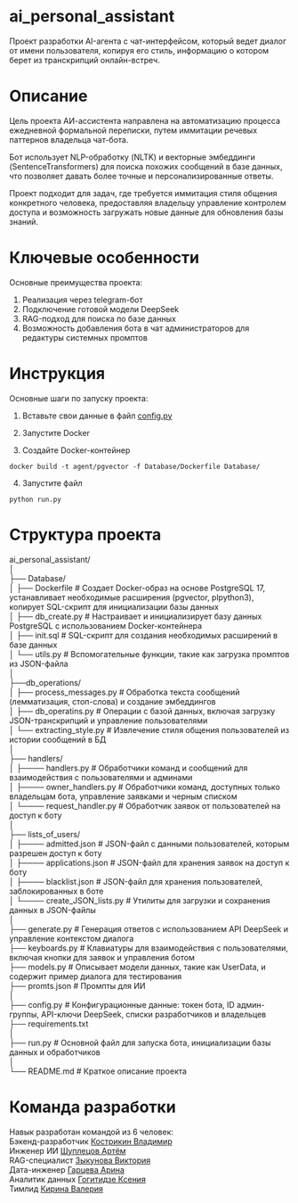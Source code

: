 # ai_personal_assistant
Проект разработки AI-агента с чат-интерфейсом, который ведет диалог от имени пользователя, копируя его стиль, информацию о котором берет из транскрипций онлайн-встреч.    

# Описание
Цель проекта АИ-ассистента направлена на автоматизацию процесса ежедневной формальной переписки, путем иммитации речевых паттернов владельца чат-бота.  

Бот использует NLP-обработку (NLTK) и векторные эмбеддинги (SentenceTransformers) для поиска похожих сообщений в базе данных, что позволяет давать более точные и персонализированные ответы.

Проект подходит для задач, где требуется иммитация стиля общения конкретного человека, предоставляя владельцу управление контролем доступа и возможность загружать новые данные для обновления базы знаний.    


# Ключевые особенности
Основные преимущества проекта:  
1. Реализация через telegram-бот
2. Подключение готовой модели DeepSeek 
3. RAG-подход для поиска по базе данных
4. Возможность добавления бота в чат администраторов для редактуры системных промптов 

# Инструкция
Основные шаги по запуску проекта:

1. Вставьте свои данные в файл [config.py]()
   
2. Запустите Docker
   
3. Создайте Docker-контейнер
```
docker build -t agent/pgvector -f Database/Dockerfile Database/
```
4. Запустите файл
```
python run.py
```

# Cтруктура проекта
 
ai_personal_assistant/  
│  
├── Database/  
│ ├── Dockerfile # Создает Docker-образ на основе PostgreSQL 17, устанавливает необходимые расширения (pgvector, plpython3), копирует SQL-скрипт для инициализации базы данных  
│ ├── db_create.py # Настраивает и инициализирует базу данных PostgreSQL с использованием Docker-контейнера     
│ ├── init.sql # SQL-скрипт для создания необходимых расширений в базе данных  
│ └── utils.py # Вспомогательные функции, такие как загрузка промптов из JSON-файла   
│  
├──db_operations/  
│ ├── process_messages.py # Обработка текста сообщений (лемматизация, стоп-слова) и создание эмбеддингов    
│ ├── db_operatins.py # Операции с базой данных, включая загрузку JSON-транскрипций и управление пользователями  
│ └── extracting_style.py # Извлечение стиля общения пользователей из истории сообщений в БД  
│  
├── handlers/  
│ ├──── handlers.py # Обработчики команд и сообщений для взаимодействия с пользователями и админами   
│ ├──── owner_handlers.py # Обработчики команд, доступных только владельцам бота, управление заявками и черным списком   
│ └──── request_handler.py # Обработчик заявок от пользователей на доступ к боту    
│   
├── lists_of_users/  
│ ├──── admitted.json # JSON-файл с данными пользователей, которым разрешен доступ к боту   
│ ├──── applications.json # JSON-файл для хранения заявок на доступ к боту  
│ ├──── blacklist.json # JSON-файл для хранения пользователей, заблокированных в боте  
│ └──── create_JSON_lists.py # Утилиты для загрузки и сохранения данных в JSON-файлы    
│   
├── generate.py # Генерация ответов с использованием API DeepSeek и управление контекстом диалога     
├── keyboards.py # Клавиатуры для взаимодействия с пользователями, включая кнопки для заявок и управления ботом    
├── models.py # Описывает модели данных, такие как UserData, и содержит пример диалога для тестирования  
├── promts.json # Промпты для ИИ  
│      
├── config.py # Конфигурационные данные: токен бота, ID админ-группы, API-ключи DeepSeek, списки разработчиков и владельцев  
├── requirements.txt    
│  
├── run.py # Основной файл для запуска бота, инициализации базы данных и обработчиков  
│    
└── README.md # Краткое описание проекта

# Команда разработки
Навык разработан командой из 6 человек:    
Бэкенд-разработчик [Кострикин Владимир](https://github.com/KostrikinVV)  
Инженер ИИ [Шуплецов Артём](https://github.com/LackOfCreativityGuy)        
RAG-специалист [Зыкунова Виктория](https://github.com/ViktoriyaZykunova)  
Дата-инженер [Гарцева Арина](https://github.com/Cyber-Mouse13)  
Аналитик данных [Гогитидзе Ксения](https://github.com/xeniasotnikoff89)  
Тимлид [Кирина Валерия](https://github.com/sunki212)

